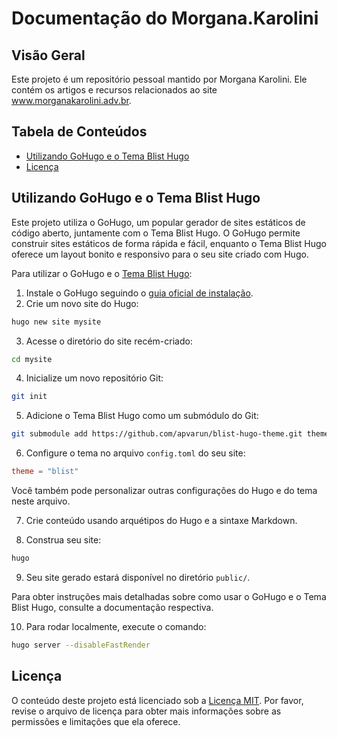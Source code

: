 # Documentação do Morgana.Karolini

## Visão Geral

Este projeto é um repositório pessoal mantido por Morgana Karolini. Ele contém os artigos e recursos relacionados ao
site www.morganakarolini.adv.br.

## Tabela de Conteúdos

- [Utilizando GoHugo e o Tema Blist Hugo](#utilizando-gohugo-e-o-tema-blist-hugo)
- [Licença](#licença)

## Utilizando GoHugo e o Tema Blist Hugo

Este projeto utiliza o GoHugo, um popular gerador de sites estáticos de código aberto, juntamente com o Tema Blist Hugo.
O GoHugo permite construir sites estáticos de forma rápida e fácil, enquanto o Tema Blist Hugo oferece um layout bonito
e responsivo para o seu site criado com Hugo.

Para utilizar o GoHugo e o [Tema Blist Hugo](https://github.com/apvarun/blist-hugo-theme):

1. Instale o GoHugo seguindo o [guia oficial de instalação](https://gohugo.io/getting-started/installing/).
2. Crie um novo site do Hugo:

```bash
hugo new site mysite
```

3. Acesse o diretório do site recém-criado:

```bash
cd mysite
```

4. Inicialize um novo repositório Git:

```bash
git init
```

5. Adicione o Tema Blist Hugo como um submódulo do Git:

```bash
git submodule add https://github.com/apvarun/blist-hugo-theme.git themes/blist
```

6. Configure o tema no arquivo `config.toml` do seu site:

```toml
theme = "blist"
```

Você também pode personalizar outras configurações do Hugo e do tema neste arquivo.

7. Crie conteúdo usando arquétipos do Hugo e a sintaxe Markdown.

8. Construa seu site:

```bash
hugo
```

9. Seu site gerado estará disponível no diretório `public/`.

Para obter instruções mais detalhadas sobre como usar o GoHugo e o Tema Blist Hugo, consulte a documentação respectiva.

10. Para rodar localmente, execute o comando:

```bash
hugo server --disableFastRender
```

## Licença

O conteúdo deste projeto está licenciado sob a [Licença MIT](LICENSE). Por favor, revise o arquivo de licença para obter
mais informações sobre as permissões e limitações que ela oferece.
